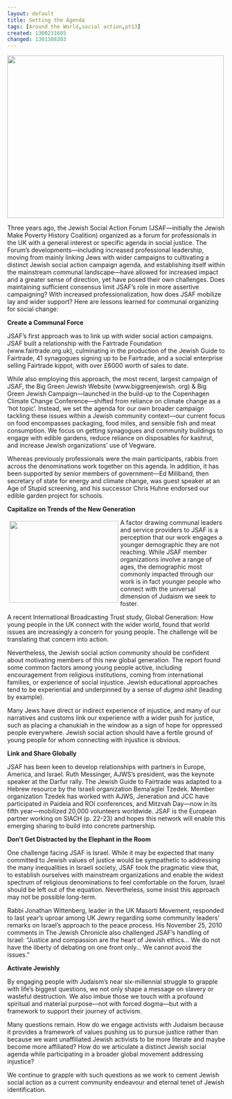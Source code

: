 ```yaml
---
layout: default
title: Setting the Agenda
tags: [Around the World,social action,pt13]
created: 1300231605
changed: 1301308303
---
```

<p>
	<img alt="" src="/files/5453950875_efa2f154fc.jpg" style="width: 500px; height: 375px; " /></p>
<p>
	Three years ago, the Jewish Social Action Forum (JSAF&mdash;initially the Jewish Make Poverty History Coalition) organized as a forum for professionals in the UK with a general interest or specific agenda in social justice. The Forum&rsquo;s developments&mdash;including increased professional leadership, moving from mainly linking Jews with wider campaigns to cultivating a distinct Jewish social action campaign agenda, and establishing itself within the mainstream communal landscape&mdash;have allowed for increased impact and a greater sense of direction, yet have posed their own challenges. Does maintaining sufficient consensus limit JSAF&rsquo;s role in more assertive campaigning? With increased professionalization, how does JSAF mobilize lay and wider support? Here are lessons learned for communal organizing for social change:</p>
<p>
	<strong>Create a Communal Force</strong></p>
<p>
	JSAF&rsquo;s first approach was to link up with wider social action campaigns. JSAF built a relationship with the Fairtrade Foundation (www.fairtrade.org.uk), culminating in the production of the Jewish Guide to Fairtrade, 41 synagogues signing up to be Fairtrade, and a social enterprise selling Fairtrade kippot, with over &pound;6000 worth of sales to date.</p>
<p>
	While also employing this approach, the most recent, largest campaign of JSAF, the Big Green Jewish Website (www.biggreenjewish. org) &amp; Big Green Jewish Campaign&mdash;launched in the build-up to the Copenhagen Climate Change Conference&mdash;shifted from reliance on climate change as a &lsquo;hot topic&rsquo;. Instead, we set the agenda for our own broader campaign tackling these issues within a Jewish community context&mdash;our current focus on food encompasses packaging, food miles, and sensible fish and meat consumption. We focus on getting synagogues and community buildings to engage with edible gardens, reduce reliance on disposables for kashrut, and increase Jewish organizations&rsquo; use of Vegware.</p>
<p>
	Whereas previously professionals were the main participants, rabbis from across the denominations work together on this agenda. In addition, it has been supported by senior members of government&mdash;Ed Miliband, then secretary of state for energy and climate change, was guest speaker at an Age of Stupid screening, and his successor Chris Huhne endorsed our edible garden project for schools.</p>
<p>
	<strong>Capitalize on Trends of the New Generation</strong></p>
<p>
	<img alt="" src="/files/5453950451_560783483b.jpg" style="margin-left: 5px; margin-right: 5px; margin-top: 5px; margin-bottom: 5px; float: left; width: 251px; height: 188px; " />A factor drawing communal leaders and service providers to JSAF is a perception that our work engages a younger demographic they are not reaching. While JSAF member organizations involve a range of ages, the demographic most commonly impacted through our work is in fact younger people who connect with the universal dimension of Judaism we seek to foster.</p>
<p>
	A recent International Broadcasting Trust study, Global Generation: How young people in the UK connect with the wider world, found that world issues are increasingly a concern for young people. The challenge will be translating that concern into action.</p>
<p>
	Nevertheless, the Jewish social action community should be confident about motivating members of this new global generation. The report found some common factors among young people active, including encouragement from religious institutions, coming from international families, or experience of social injustice. Jewish educational approaches tend to be experiential and underpinned by a sense of <em>dugma ishit</em> (leading by example).</p>
<p>
	Many Jews have direct or indirect experience of injustice, and many of our narratives and customs link our experience with a wider push for justice, such as placing a chanukiah in the window as a sign of hope for oppressed people everywhere. Jewish social action should have a fertile ground of young people for whom connecting with injustice is obvious.</p>
<p>
	<strong>Link and Share Globally</strong></p>
<p>
	JSAF has been keen to develop relationships with partners in Europe, America, and Israel. Ruth Messinger, AJWS&rsquo;s president, was the keynote speaker at the Darfur rally. The Jewish Guide to Fairtrade was adapted to a Hebrew resource by the Israeli organization Bema&rsquo;aglei Tzedek. Member organization Tzedek has worked with AJWS, Jeneration and JCC have participated in Paideia and ROI conferences, and Mitzvah Day&mdash;now in its fifth year&mdash;mobilized 20,000 volunteers worldwide. JSAF is the European partner working on SIACH (p. 22-23) and hopes this network will enable this emerging sharing to build into concrete partnership.</p>
<p>
	<strong>Don&#39;t Get Distracted by the Elephant in the Room</strong></p>
<p>
	One challenge facing JSAF is Israel. While it may be expected that many committed to Jewish values of justice would be sympathetic to addressing the many inequalities in Israeli society, JSAF took the pragmatic view that, to establish ourselves with mainstream organizations and enable the widest spectrum of religious denominations to feel comfortable on the forum, Israel should be left out of the equation. Nevertheless, some insist this approach may not be possible long-term.</p>
<p>
	Rabbi Jonathan Wittenberg, leader in the UK Masorti Movement, responded to last year&rsquo;s uproar among UK Jewry regarding some community leaders&rsquo; remarks on Israel&rsquo;s approach to the peace process. His November 25, 2010 comments in The Jewish Chronicle also challenged JSAF&rsquo;s handling of Israel: &ldquo;Justice and compassion are the heart of Jewish ethics&hellip; We do not have the liberty of debating on one front only&hellip; We cannot avoid the issues.&rdquo;</p>
<p>
	<strong>Activate Jewishly</strong></p>
<p>
	By engaging people with Judaism&rsquo;s near six-millennial struggle to grapple with life&rsquo;s biggest questions, we not only shape a message on slavery or wasteful destruction. We also imbue those we touch with a profound spiritual and material purpose&mdash;not with forced dogma&mdash;but with a framework to support their journey of activism.</p>
<p>
	Many questions remain. How do we engage activists with Judaism because it provides a framework of values pushing us to pursue justice rather than because we want unaffiliated Jewish activists to be more literate and maybe become more affiliated? How do we articulate a distinct Jewish social agenda while participating in a broader global movement addressing injustice?</p>
<p>
	We continue to grapple with such questions as we work to cement Jewish social action as a current community endeavour and eternal tenet of Jewish identification.</p>
